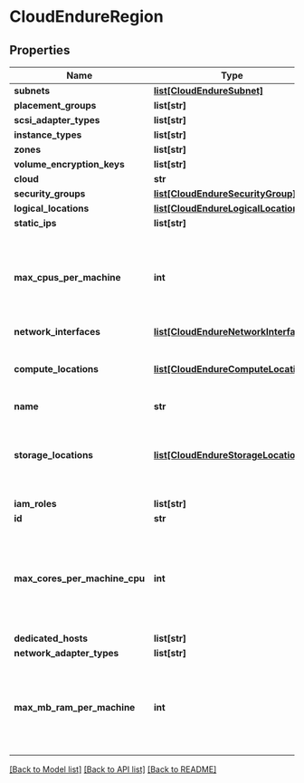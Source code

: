 # CloudEndureRegion

## Properties
Name | Type | Description | Notes
------------ | ------------- | ------------- | -------------
**subnets** | [**list[CloudEndureSubnet]**](CloudEndureSubnet.md) |  | [optional]
**placement_groups** | **list[str]** |  | [optional]
**scsi_adapter_types** | **list[str]** | todo | [optional]
**instance_types** | **list[str]** |  | [optional]
**zones** | **list[str]** |  | [optional]
**volume_encryption_keys** | **list[str]** |  | [optional]
**cloud** | **str** |  | [optional]
**security_groups** | [**list[CloudEndureSecurityGroup]**](CloudEndureSecurityGroup.md) |  | [optional]
**logical_locations** | [**list[CloudEndureLogicalLocation]**](CloudEndureLogicalLocation.md) |  | [optional]
**static_ips** | **list[str]** |  | [optional]
**max_cpus_per_machine** | **int** | Maximum CPUs per per Target machine (currently relevant for vCenter cloud only) | [optional]
**network_interfaces** | [**list[CloudEndureNetworkInterface]**](CloudEndureNetworkInterface.md) |  | [optional]
**compute_locations** | [**list[CloudEndureComputeLocation]**](CloudEndureComputeLocation.md) | Compute location (e.g. vCenter Host) | [optional]
**name** | **str** |  | [optional]
**storage_locations** | [**list[CloudEndureStorageLocation]**](CloudEndureStorageLocation.md) | Storage location (e.g. Azure Storage Account, vCenter Data Store) | [optional]
**iam_roles** | **list[str]** |  | [optional]
**id** | **str** |  | [optional]
**max_cores_per_machine_cpu** | **int** | Maximum CPU cores per CPU in Target machines (currently relevant for vCenter cloud only) | [optional]
**dedicated_hosts** | **list[str]** |  | [optional]
**network_adapter_types** | **list[str]** | todo | [optional]
**max_mb_ram_per_machine** | **int** | Maximum MB RAM per Target machine (currently relevant for vCenter cloud only) | [optional]

[[Back to Model list]](API_README.md#documentation-for-models) [[Back to API list]](API_README.md#documentation-for-api-endpoints) [[Back to README]](API_README.md)

